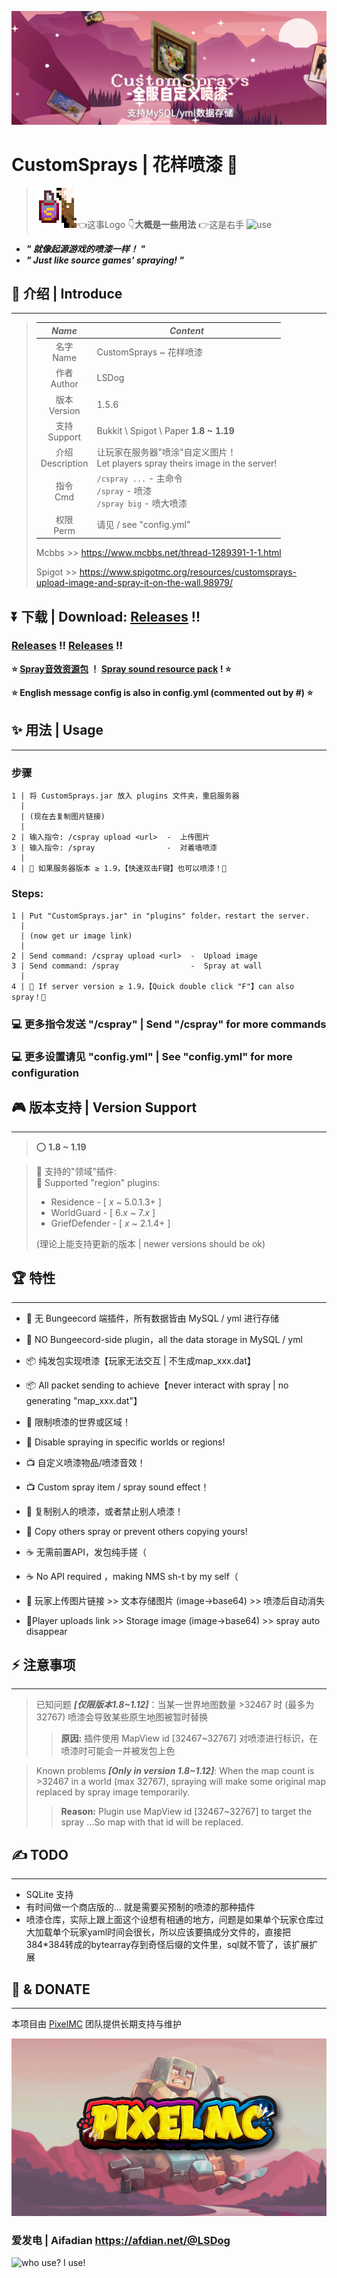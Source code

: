 ![CustomSprays](banner.png)

# **CustomSprays** | 花样喷漆 🎉

> ![logo](logo64.png)👈这事Logo 👇**大概是一些用法** 👉这是右手
> ![use](https://s1.ax1x.com/2022/04/18/Ldo6SK.gif)

- ***" 就像起源游戏的喷漆一样！ "***
- ***" Just like source games' spraying! "***

## 📢 介绍 | Introduce
___
>
> |*Name*|*Content*|
> |:---:|---|
> |名字 <br> Name    |CustomSprays ~ 花样喷漆|
> |作者 <br> Author  |LSDog|
> |版本 <br> Version |1.5.6|
> |支持 <br> Support | Bukkit \ Spigot \ Paper **1.8 ~ 1.19** |
> |介绍 <br> Description |让玩家在服务器"喷涂"自定义图片！<br>Let players spray theirs image in the server!|
> |指令 <br> Cmd     |`/cspray ...` - 主命令 <br>`/spray` - 喷漆<br>`/spray big` - 喷大喷漆|
> |权限 <br> Perm    |请见 / see "config.yml"|
> 
> Mcbbs >> https://www.mcbbs.net/thread-1289391-1-1.html
>
> Spigot >> https://www.spigotmc.org/resources/customsprays-upload-image-and-spray-it-on-the-wall.98979/

## ⏬ **下载 | Download**: [Releases](https://gitee.com/pixelmc/CustomSprays/releases) !!
### [Releases](https://gitee.com/pixelmc/CustomSprays/releases) !! [Releases](https://gitee.com/pixelmc/CustomSprays/releases) !!


**⭐ [Spray音效资源包](https://gitee.com/pixelmc/CustomSprays/raw/master/spray_sound_pack.zip) ！ [Spray sound resource pack](https://gitee.com/pixelmc/CustomSprays/raw/master/spray_sound_pack.zip) ! ⭐**

**⭐ English message config is also in config.yml (commented out by #) ⭐**



## ✨ 用法 | Usage
___
### 步骤

    1 | 将 CustomSprays.jar 放入 plugins 文件夹，重启服务器
      |
      | (现在去复制图片链接)
      |
    2 | 输入指令: /cspray upload <url>  -  上传图片
    3 | 输入指令: /spray                -  对着墙喷漆
      |
    4 | 🎇 如果服务器版本 ≥ 1.9，【快速双击F键】也可以喷漆！🎇

### Steps:

    1 | Put "CustomSprays.jar" in "plugins" folder，restart the server.
      |
      | (now get ur image link)
      |
    2 | Send command: /cspray upload <url>  -  Upload image
    3 | Send command: /spray                -  Spray at wall
      |
    4 | 🎇 If server version ≥ 1.9，【Quick double click "F"】can also spray！🎇



### 💻 更多指令发送 "/cspray" |  Send "/cspray" for more commands  

### 💻 更多设置请见 "config.yml" | See "config.yml" for more configuration

## 🎮 版本支持 | Version Support
___
> ⭕ **1.8 ~ 1.19**

> 📏 支持的"领域"插件:  
> 📏 Supported "region" plugins:
>    * Residence - [ *x* ~ 5.0.1.3+ ]
>    * WorldGuard - [ 6.*x* ~ 7.*x* ]
>    * GriefDefender - [ *x* ~ 2.1.4+ ]
> 
> (理论上能支持更新的版本 | newer versions should be ok)

## 🏆 特性
___

- 🙅‍ 无 Bungeecord 端插件，所有数据皆由 MySQL / yml 进行存储   
- 🙅‍ NO Bungeecord-side plugin，all the data storage in MySQL / yml  


- 📦 纯发包实现喷漆【玩家无法交互 | 不生成map_xxx.dat】    
- 📦 All packet sending to achieve【never interact with spray | no generating "map_xxx.dat"】  


- 📐 限制喷漆的世界或区域！ 
- 📐 Disable spraying in specific worlds or regions! 


- 📺 自定义喷漆物品/喷漆音效！   
- 📺 Custom spray item / spray sound effect！ 


- 👋 复制别人的喷漆，或者禁止别人喷漆！
- 👋 Copy others spray or prevent others copying yours!


- ☕ 无需前置API，发包纯手搓（  
- ☕ No API required ，making NMS sh-t by my self（    


- 🔗 玩家上传图片链接 >> 文本存储图片 (image->base64) >> 喷漆后自动消失   
- 🔗Player uploads link >> Storage image (image->base64) >> spray auto disappear 


## ⚡ 注意事项
___

> 已知问题 ***[仅限版本1.8~1.12]***：当某一世界地图数量 >32467 时 (最多为32767) 喷漆会导致某些原生地图被暂时替换
>
>> **原因:** 插件使用 MapView id [32467~32767] 对喷漆进行标识，在喷漆时可能会一并被发包上色


> Known problems ***[Only in version 1.8~1.12]***: When the map count is >32467 in a world (max 32767), spraying will make some original map replaced by spray image temporarily.
>
>> **Reason:** Plugin use MapView id [32467~32767] to target the spray ...So map with that id will be replaced.



## ✍ TODO
___
- SQLite 支持
- 有时间做一个商店版的... 就是需要买预制的喷漆的那种插件
- 喷漆仓库，实际上跟上面这个设想有相通的地方，问题是如果单个玩家仓库过大加载单个玩家yaml时间会很长，所以应该要搞成分文件的，直接把384*384转成的bytearray存到奇怪后缀的文件里，sql就不管了，该扩展扩展



## 💖 & DONATE
___
本项目由 [PixelMC](http://pixelmc.cn/) 团队提供长期支持与维护

![logo](banner_logo.png)


### 爱发电 | Aifadian  https://afdian.net/@LSDog

![who use? I use!](https://bstats.org/signatures/bukkit/CustomSprays.svg)